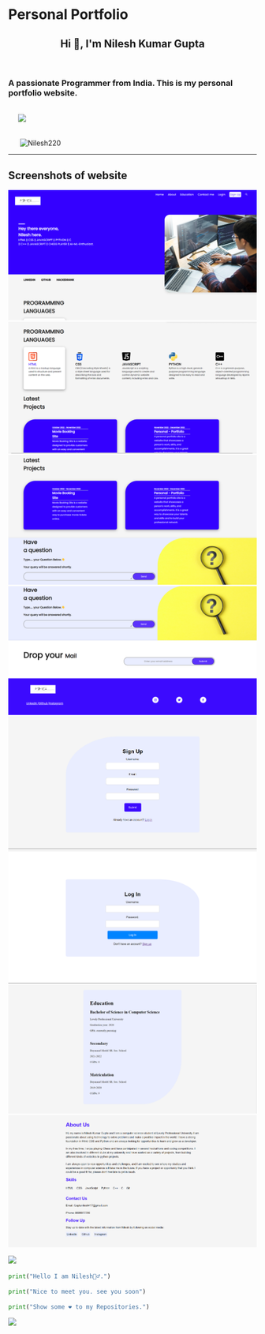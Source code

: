 # Personal Portfolio
<h2 align="center">Hi 👋, I'm Nilesh Kumar Gupta</h2> <br>
<h3>A passionate Programmer from India.
This is my personal portfolio website.</h3>

<br>
&nbsp;&nbsp;&nbsp;&nbsp;&nbsp;<a href="https://github.com/Nilesh220"><img src="https://avatars.githubusercontent.com/u/113936379?v=4" height="64"></a>
 <br> <br>


<p>&nbsp;&nbsp;&nbsp;&nbsp;&nbsp; <img src="https://img.shields.io/github/followers/Nilesh220.svg?style=social&label=Follow" alt="Nilesh220" /> </p>

***

## Screenshots of website

![image](./screen-shots/Screenshot_1.png)
![image](./screen-shots/Screenshot_2.png)
![image](./screen-shots/Screenshot_3.png)
![image](./screen-shots/Screenshot_4.png)
![image](./screen-shots/Screenshot_5.png)
![image](./screen-shots/Screenshot_6.png)
![image](./screen-shots/Screenshot_7.png)
![image](./screen-shots/Screenshot_8.png)


<img src= "https://user-images.githubusercontent.com/73097560/115834477-dbab4500-a447-11eb-908a-139a6edaec5c.gif">

```python
print("Hello I am Nilesh🙋‍♂️.")
```
```python
print("Nice to meet you. see you soon")
```
```python
print("Show some ❤️ to my Repositories.")
```
<img src= "https://user-images.githubusercontent.com/73097560/115834477-dbab4500-a447-11eb-908a-139a6edaec5c.gif">





